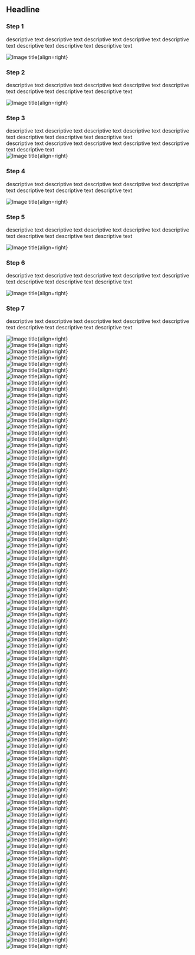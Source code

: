## Headline  

### Step 1
descriptive text descriptive text descriptive text descriptive text descriptive text descriptive text descriptive text descriptive text  

![Image title](screenshots/Clipboard10.jpg){align=right}  

### Step 2
descriptive text descriptive text descriptive text descriptive text descriptive text descriptive text descriptive text descriptive text  


![Image title](screenshots/Clipboard13.jpg){align=right}  

### Step 3
descriptive text descriptive text descriptive text descriptive text descriptive text descriptive text descriptive text descriptive text  
descriptive text descriptive text descriptive text descriptive text descriptive text descriptive text   
![Image title](screenshots/Clipboard17.jpg){align=right}  

### Step 4
descriptive text descriptive text descriptive text descriptive text descriptive text descriptive text descriptive text descriptive text  


![Image title](screenshots/Clipboard19.jpg){align=right}  

### Step 5
descriptive text descriptive text descriptive text descriptive text descriptive text descriptive text descriptive text descriptive text  

![Image title](screenshots/Clipboard20.jpg){align=right}  

### Step 6
descriptive text descriptive text descriptive text descriptive text descriptive text descriptive text descriptive text descriptive text  

![Image title](screenshots/Clipboard21.jpg){align=right}  

### Step 7
descriptive text descriptive text descriptive text descriptive text descriptive text descriptive text descriptive text descriptive text 
 
![Image title](screenshots/Clipboard23.jpg){align=right}  
![Image title](screenshots/Clipboard25.jpg){align=right}  
![Image title](screenshots/Clipboard26.jpg){align=right}  
![Image title](screenshots/Clipboard27.jpg){align=right}  
![Image title](screenshots/Clipboard28.jpg){align=right}  
![Image title](screenshots/Clipboard29.jpg){align=right}  
![Image title](screenshots/Clipboard30.jpg){align=right}  
![Image title](screenshots/Clipboard31.jpg){align=right}  
![Image title](screenshots/Clipboard33.jpg){align=right}  
![Image title](screenshots/Clipboard34.jpg){align=right}  
![Image title](screenshots/Clipboard35.jpg){align=right}  
![Image title](screenshots/Clipboard36.jpg){align=right}  
![Image title](screenshots/Clipboard37.jpg){align=right}  
![Image title](screenshots/Clipboard38.jpg){align=right}  
![Image title](screenshots/Clipboard39.jpg){align=right}  
![Image title](screenshots/Clipboard40.jpg){align=right}  
![Image title](screenshots/Clipboard43.jpg){align=right}  
![Image title](screenshots/Clipboard44.jpg){align=right}  
![Image title](screenshots/Clipboard45.jpg){align=right}  
![Image title](screenshots/Clipboard46.jpg){align=right}  
![Image title](screenshots/Clipboard47.jpg){align=right}  
![Image title](screenshots/Clipboard48.jpg){align=right}  
![Image title](screenshots/Clipboard49.jpg){align=right}  
![Image title](screenshots/Clipboard50.jpg){align=right}  
![Image title](screenshots/Clipboard51.jpg){align=right}  
![Image title](screenshots/Clipboard52.jpg){align=right}  
![Image title](screenshots/Clipboard58.jpg){align=right}  
![Image title](screenshots/Clipboard59.jpg){align=right}  
![Image title](screenshots/Clipboard60.jpg){align=right}  
![Image title](screenshots/Clipboard62.jpg){align=right}  
![Image title](screenshots/Clipboard63.jpg){align=right}  
![Image title](screenshots/Clipboard64.jpg){align=right}  
![Image title](screenshots/Clipboard65.jpg){align=right}  
![Image title](screenshots/Clipboard66.jpg){align=right}  
![Image title](screenshots/Clipboard67.jpg){align=right}  
![Image title](screenshots/Clipboard68.jpg){align=right}  
![Image title](screenshots/Clipboard69.jpg){align=right}  
![Image title](screenshots/Clipboard70.jpg){align=right}  
![Image title](screenshots/Clipboard71.jpg){align=right}  
![Image title](screenshots/Clipboard72.jpg){align=right}  
![Image title](screenshots/Clipboard74.jpg){align=right}  
![Image title](screenshots/Clipboard78.jpg){align=right}  
![Image title](screenshots/Clipboard80.jpg){align=right}  
![Image title](screenshots/Clipboard81.jpg){align=right}  
![Image title](screenshots/Clipboard82.jpg){align=right}  
![Image title](screenshots/Clipboard83.jpg){align=right}  
![Image title](screenshots/Clipboard84.jpg){align=right}  
![Image title](screenshots/Clipboard85.jpg){align=right}  
![Image title](screenshots/Clipboard86.jpg){align=right}  
![Image title](screenshots/Clipboard87.jpg){align=right}  
![Image title](screenshots/Clipboard88.jpg){align=right}  
![Image title](screenshots/Clipboard89.jpg){align=right}  
![Image title](screenshots/Clipboard90.jpg){align=right}  
![Image title](screenshots/Clipboard91.jpg){align=right}  
![Image title](screenshots/Clipboard92.jpg){align=right}  
![Image title](screenshots/Clipboard93.jpg){align=right}  
![Image title](screenshots/Clipboard94.jpg){align=right}  
![Image title](screenshots/Clipboard95.jpg){align=right}  
![Image title](screenshots/Clipboard96.jpg){align=right}  
![Image title](screenshots/Clipboard97.jpg){align=right}  
![Image title](screenshots/Clipboard98.jpg){align=right}  
![Image title](screenshots/Clipboard99.jpg){align=right}  
![Image title](screenshots/Clipboard100.jpg){align=right}  
![Image title](screenshots/Clipboard101.jpg){align=right}  
![Image title](screenshots/Clipboard102.jpg){align=right}  
![Image title](screenshots/Clipboard103.jpg){align=right}  
![Image title](screenshots/Clipboard104.jpg){align=right}  
![Image title](screenshots/Clipboard105.jpg){align=right}  
![Image title](screenshots/Clipboard107.jpg){align=right}  
![Image title](screenshots/Clipboard108.jpg){align=right}  
![Image title](screenshots/Clipboard109.jpg){align=right}  
![Image title](screenshots/Clipboard110.jpg){align=right}  
![Image title](screenshots/Clipboard111.jpg){align=right}  
![Image title](screenshots/Clipboard112.jpg){align=right}  
![Image title](screenshots/Clipboard113.jpg){align=right}  
![Image title](screenshots/Clipboard114.jpg){align=right}  
![Image title](screenshots/Clipboard115.jpg){align=right}  
![Image title](screenshots/Clipboard116.jpg){align=right}  
![Image title](screenshots/Clipboard119.jpg){align=right}  
![Image title](screenshots/Clipboard120.jpg){align=right}  
![Image title](screenshots/Clipboard121.jpg){align=right}  
![Image title](screenshots/Clipboard122.jpg){align=right}  
![Image title](screenshots/Clipboard123.jpg){align=right}  
![Image title](screenshots/Clipboard124.jpg){align=right}  
![Image title](screenshots/Clipboard125.jpg){align=right}  
![Image title](screenshots/Clipboard126.jpg){align=right}  
![Image title](screenshots/Clipboard127.jpg){align=right}  
![Image title](screenshots/Clipboard128.jpg){align=right}  
![Image title](screenshots/Clipboard129.jpg){align=right}  
![Image title](screenshots/Clipboard130.jpg){align=right}  
![Image title](screenshots/Clipboard131.jpg){align=right}  
![Image title](screenshots/Clipboard132.jpg){align=right}  
![Image title](screenshots/Clipboard133.jpg){align=right}  
![Image title](screenshots/Clipboard134.jpg){align=right}  
![Image title](screenshots/Clipboard135.jpg){align=right}  
![Image title](screenshots/Clipboard136.jpg){align=right}  
![Image title](screenshots/Clipboard137.jpg){align=right}  
![Image title](screenshots/Clipboard139.jpg){align=right}  
